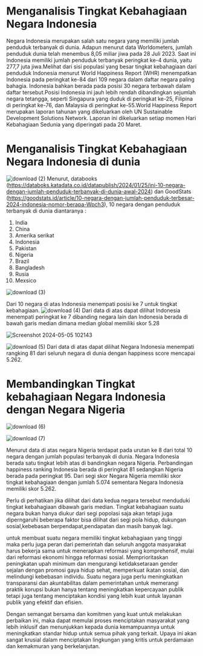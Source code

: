 # Menganalisis Tingkat Kebahagiaan Negara Indonesia
  Negara Indonesia merupakan salah satu negara yang memiliki jumlah penduduk terbanyak di dunia. Adapun menurut data Worldometers, jumlah penduduk dunia telah menembus 8,05 miliar jiwa pada 28 Juli 2023. Saat ini Indonesia memiliki jumlah penduduk terbanyak peringkat ke-4 dunia, yaitu 277,7 juta jiwa.Melihat dari sisi populasi yang besar tingkat kebahagiaan dari penduduk Indonesia menurut World Happiness Report (WHR) menempatkan Indonesia pada peringkat ke-84 dari 109 negara dalam daftar negara paling bahagia. Indonesia bahkan berada pada posisi 30 negara terbawah dalam daftar tersebut.Posisi Indonesia ini jauh lebih rendah dibandingkan sejumlah negara tetangga, seperti Singapura yang duduk di peringkat ke-25, Filipina di peringkat ke-76, dan Malaysia di peringkat ke-55.World Happiness Report merupakan laporan tahunan yang dikeluarkan oleh UN Sustainable Development Solutions Network. Laporan ini dikeluarkan setiap momen Hari Kebahagiaan Sedunia yang diperingati pada 20 Maret.
# Menganalisis Tingkat Kebahagiaan Negara Indonesia di dunia

![download (2)](https://github.com/dwilufinatulalifah/Tutorial-data-analisis/assets/168246977/2bc58a95-d510-4237-b2d9-fbecfd46b921)
Menurut, databooks (https://databoks.katadata.co.id/datapublish/2024/01/25/ini-10-negara-dengan-jumlah-penduduk-terbanyak-di-dunia-awal-2024) dan GoodStats (https://goodstats.id/article/10-negara-dengan-jumlah-penduduk-terbesar-2024-indonesia-nomor-berapa-Wpch3), 10 negara dengan penduduk terbanyak di dunia diantaranya :

1. India
2. China
3. Amerika serikat
4. Indonesia
5. Pakistan
6. Nigeria
7. Brazil
8. Bangladesh
9. Rusia
10. Mexsico

![download (3)](https://github.com/dwilufinatulalifah/Tutorial-data-analisis/assets/168246977/a470145d-5178-4bb4-a3e8-8a9a621fb420)

Dari 10 negara di atas Indonesia menempati posisi ke 7 untuk tingkat kebahagiaan.
![download (4)](https://github.com/dwilufinatulalifah/Tutorial-data-analisis/assets/168246977/0ad4d79a-6e17-4da3-bcfe-beef70c777b2)
Dari data di atas dapat dilihat Indonesia menempati peringkat ke 7 dibanding negara lain dan Indonesia berada di bawah garis median dimana median global memiliki skor 5.28

![Screenshot 2024-05-05 102143](https://github.com/dwilufinatulalifah/Tutorial-data-analisis/assets/168246977/559d90ca-9126-4b0c-9b1f-c77990099667)

![download (5)](https://github.com/dwilufinatulalifah/Tutorial-data-analisis/assets/168246977/6e3cd655-b750-4f6c-b329-946b8bf61d74)
Dari data di atas dapat dilihat Negara Indonesia menempati rangking 81 dari seluruh negara di dunia dengan happiness score mencapai 5.262. 
# Membandingkan Tingkat kebahagiaan Negara Indonesia dengan Negara Nigeria 
![download (6)](https://github.com/dwilufinatulalifah/Tutorial-data-analisis/assets/168246977/d10ff6c5-661a-4a20-9178-780d0db5a306)

![download (7)](https://github.com/dwilufinatulalifah/Tutorial-data-analisis/assets/168246977/85e8c3e0-7b6f-48be-9a76-ee23595e63c3)

Menurut data di atas negara Nigeria terdapat pada urutan ke 8 dari total 10 negara dengan jumlah populasi terbanyak di dunia. Negara Indonesia berada satu tingkat lebih atas di bandingkan negara Nigeria. Perbandingan happiness ranking Indonesia berada di peringkat 81 sedangkan Nigeria berada pada peringkat 95. 
Dari segi skor Negara Nigeria memiliki skor tingkat kebahagiaan dengan jumlah 5.074 sementara Negara Indonesia memiliki skor 5.262.

Perlu di perhatikan jika dilihat dari data kedua negara tersebut menduduki tingkat kebahagiaan dibawah garis median. Tingkat kebahagiaan suatu negara bukan hanya diukur dari segi popolasi saja akan tetapi juga diperngaruhi beberapa faktor 
bisa dilihat dari segi pola hidup, dukungan sosial,kebebasan berpendapat,pendapatan dan masih banyak lagi.

untuk membuat suatu negara memiliki tingkat kebahagiaan yang tinggi maka perlu juga peran dari pemerintah dan seluruh anggota masyarakat harus bekerja sama untuk menerapkan reformasi yang komprehensif, mulai dari reformasi ekonomi hingga reformasi sosial. Memprioritaskan peningkatan upah minimum dan mengurangi ketidaksetaraan gender sejalan dengan promosi gaya hidup sehat, memperkuat ikatan sosial, dan melindungi kebebasan individu. Suatu negara juga perlu meningkatkan transparansi dan akuntabilitas dalam pemerintahan untuk memerangi praktik korupsi bukan hanya tentang meningkatkan kepercayaan publik tetapi juga tentang menciptakan kondisi yang lebih kuat untuk layanan publik yang efektif dan efisien.

Dengan semangat bersama dan komitmen yang kuat untuk melakukan perbaikan ini, maka dapat memulai proses menciptakan masyarakat yang lebih inklusif dan menunjukkan kepada dunia kemampuannya untuk meningkatkan standar hidup untuk semua pihak yang terkait. Upaya ini akan sangat krusial dalam menciptakan lingkungan yang kritis untuk perdamaian dan kemakmuran yang berkelanjutan.
